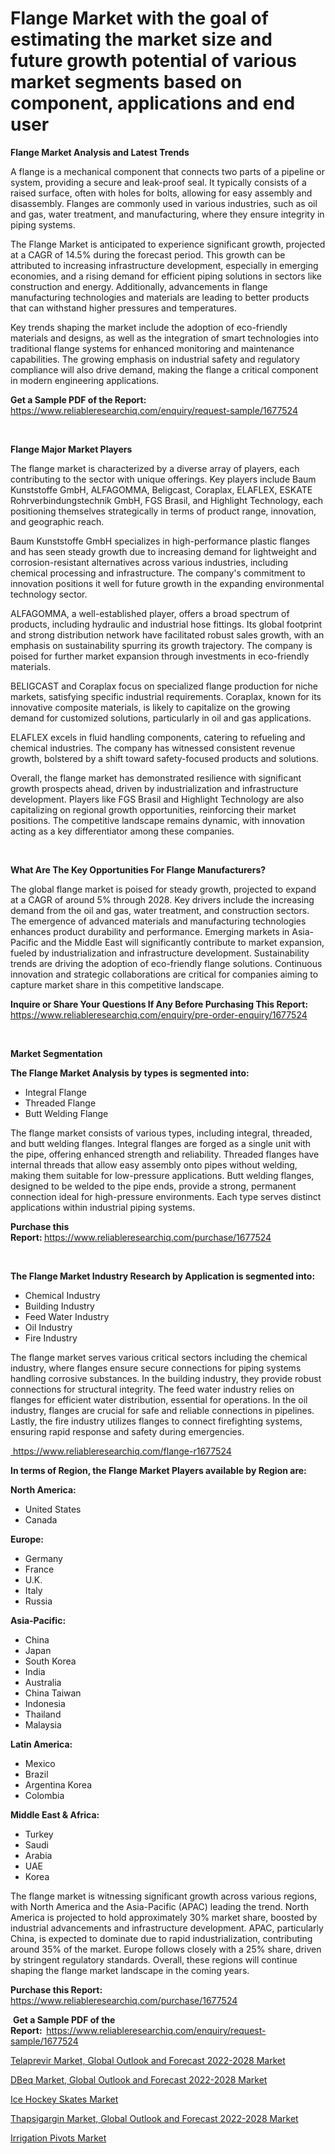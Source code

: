 <p><h1>Flange Market with the goal of estimating the market size and future growth potential of various market segments based on component, applications and end user</h1></p><p><strong>Flange Market Analysis and Latest Trends</strong></p>
<p><p>A flange is a mechanical component that connects two parts of a pipeline or system, providing a secure and leak-proof seal. It typically consists of a raised surface, often with holes for bolts, allowing for easy assembly and disassembly. Flanges are commonly used in various industries, such as oil and gas, water treatment, and manufacturing, where they ensure integrity in piping systems.</p><p>The Flange Market is anticipated to experience significant growth, projected at a CAGR of 14.5% during the forecast period. This growth can be attributed to increasing infrastructure development, especially in emerging economies, and a rising demand for efficient piping solutions in sectors like construction and energy. Additionally, advancements in flange manufacturing technologies and materials are leading to better products that can withstand higher pressures and temperatures. </p><p>Key trends shaping the market include the adoption of eco-friendly materials and designs, as well as the integration of smart technologies into traditional flange systems for enhanced monitoring and maintenance capabilities. The growing emphasis on industrial safety and regulatory compliance will also drive demand, making the flange a critical component in modern engineering applications.</p></p>
<p><strong>Get a Sample PDF of the Report:&nbsp;</strong> <a href="https://www.reliableresearchiq.com/enquiry/request-sample/1677524?utm_campaign=101&utm_medium=2&utm_source=Github&utm_content=ia&utm_term=14102024&utm_id=flange">https://www.reliableresearchiq.com/enquiry/request-sample/1677524</a></p>
<p>&nbsp;</p>
<p><strong>Flange Major Market Players</strong></p>
<p><p>The flange market is characterized by a diverse array of players, each contributing to the sector with unique offerings. Key players include Baum Kunststoffe GmbH, ALFAGOMMA, Beligcast, Coraplax, ELAFLEX, ESKATE Rohrverbindungstechnik GmbH, FGS Brasil, and Highlight Technology, each positioning themselves strategically in terms of product range, innovation, and geographic reach.</p><p>Baum Kunststoffe GmbH specializes in high-performance plastic flanges and has seen steady growth due to increasing demand for lightweight and corrosion-resistant alternatives across various industries, including chemical processing and infrastructure. The company's commitment to innovation positions it well for future growth in the expanding environmental technology sector.</p><p>ALFAGOMMA, a well-established player, offers a broad spectrum of products, including hydraulic and industrial hose fittings. Its global footprint and strong distribution network have facilitated robust sales growth, with an emphasis on sustainability spurring its growth trajectory. The company is poised for further market expansion through investments in eco-friendly materials.</p><p>BELIGCAST and Coraplax focus on specialized flange production for niche markets, satisfying specific industrial requirements. Coraplax, known for its innovative composite materials, is likely to capitalize on the growing demand for customized solutions, particularly in oil and gas applications.</p><p>ELAFLEX excels in fluid handling components, catering to refueling and chemical industries. The company has witnessed consistent revenue growth, bolstered by a shift toward safety-focused products and solutions.</p><p>Overall, the flange market has demonstrated resilience with significant growth prospects ahead, driven by industrialization and infrastructure development. Players like FGS Brasil and Highlight Technology are also capitalizing on regional growth opportunities, reinforcing their market positions. The competitive landscape remains dynamic, with innovation acting as a key differentiator among these companies.</p></p>
<p>&nbsp;</p>
<p><strong>What Are The Key Opportunities For Flange Manufacturers?</strong></p>
<p><p>The global flange market is poised for steady growth, projected to expand at a CAGR of around 5% through 2028. Key drivers include the increasing demand from the oil and gas, water treatment, and construction sectors. The emergence of advanced materials and manufacturing technologies enhances product durability and performance. Emerging markets in Asia-Pacific and the Middle East will significantly contribute to market expansion, fueled by industrialization and infrastructure development. Sustainability trends are driving the adoption of eco-friendly flange solutions. Continuous innovation and strategic collaborations are critical for companies aiming to capture market share in this competitive landscape.</p></p>
<p><strong>Inquire or Share Your Questions If Any Before Purchasing This Report:</strong> <a href="https://www.reliableresearchiq.com/enquiry/pre-order-enquiry/1677524?utm_campaign=101&utm_medium=2&utm_source=Github&utm_content=ia&utm_term=14102024&utm_id=flange">https://www.reliableresearchiq.com/enquiry/pre-order-enquiry/1677524</a></p>
<p>&nbsp;</p>
<p><strong>Market Segmentation</strong></p>
<p><strong>The Flange Market Analysis by types is segmented into:</strong></p>
<p><ul><li>Integral Flange</li><li>Threaded Flange</li><li>Butt Welding Flange</li></ul></p>
<p><p>The flange market consists of various types, including integral, threaded, and butt welding flanges. Integral flanges are forged as a single unit with the pipe, offering enhanced strength and reliability. Threaded flanges have internal threads that allow easy assembly onto pipes without welding, making them suitable for low-pressure applications. Butt welding flanges, designed to be welded to the pipe ends, provide a strong, permanent connection ideal for high-pressure environments. Each type serves distinct applications within industrial piping systems.</p></p>
<p><strong>Purchase this Report:&nbsp;</strong><a href="https://www.reliableresearchiq.com/purchase/1677524?utm_campaign=101&utm_medium=2&utm_source=Github&utm_content=ia&utm_term=14102024&utm_id=flange">https://www.reliableresearchiq.com/purchase/1677524</a></p>
<p>&nbsp;</p>
<p><strong>The Flange Market Industry Research by Application is segmented into:</strong></p>
<p><ul><li>Chemical Industry</li><li>Building Industry</li><li>Feed Water Industry</li><li>Oil Industry</li><li>Fire Industry</li></ul></p>
<p><p>The flange market serves various critical sectors including the chemical industry, where flanges ensure secure connections for piping systems handling corrosive substances. In the building industry, they provide robust connections for structural integrity. The feed water industry relies on flanges for efficient water distribution, essential for operations. In the oil industry, flanges are crucial for safe and reliable connections in pipelines. Lastly, the fire industry utilizes flanges to connect firefighting systems, ensuring rapid response and safety during emergencies.</p></p>
<p><a href="https://www.reliableresearchiq.com/flange-r1677524?utm_campaign=101&utm_medium=2&utm_source=Github&utm_content=ia&utm_term=14102024&utm_id=flange">&nbsp;https://www.reliableresearchiq.com/flange-r1677524</a></p>
<p><strong>In terms of Region, the Flange Market Players available by Region are:</strong></p>
<p>
    <p> <strong> North America: </strong>
        <ul>
            <li>United States</li>
            <li>Canada</li>
        </ul>
        </p> 
    <p> <strong> Europe: </strong>
        <ul>
            <li>Germany</li>
            <li>France</li>
            <li>U.K.</li>
            <li>Italy</li>
            <li>Russia</li>
        </ul>
        </p> 
    <p> <strong> Asia-Pacific: </strong>
        <ul>
            <li>China</li>
            <li>Japan</li>
            <li>South Korea</li>
            <li>India</li>
            <li>Australia</li>
            <li>China Taiwan</li>
            <li>Indonesia</li>
            <li>Thailand</li>
            <li>Malaysia</li>
        </ul>
        </p> 
    <p> <strong> Latin America: </strong>
        <ul>
            <li>Mexico</li>
            <li>Brazil</li>
            <li>Argentina Korea</li>
            <li>Colombia</li>
        </ul>
        </p> 
    <p> <strong> Middle East & Africa: </strong>
        <ul>
            <li>Turkey</li>
            <li>Saudi</li>
            <li>Arabia</li>
            <li>UAE</li>
            <li>Korea</li>
        </ul>
    </p>
    </p>
<p><p>The flange market is witnessing significant growth across various regions, with North America and the Asia-Pacific (APAC) leading the trend. North America is projected to hold approximately 30% market share, boosted by industrial advancements and infrastructure development. APAC, particularly China, is expected to dominate due to rapid industrialization, contributing around 35% of the market. Europe follows closely with a 25% share, driven by stringent regulatory standards. Overall, these regions will continue shaping the flange market landscape in the coming years.</p></p>
<p><strong>Purchase this Report: </strong><a href="https://www.reliableresearchiq.com/purchase/1677524?utm_campaign=101&utm_medium=2&utm_source=Github&utm_content=ia&utm_term=14102024&utm_id=flange">https://www.reliableresearchiq.com/purchase/1677524</a></p>
<p>&nbsp;<strong>Get a Sample PDF of the Report:&nbsp;&nbsp;</strong><a href="https://www.reliableresearchiq.com/enquiry/request-sample/1677524?utm_campaign=101&utm_medium=2&utm_source=Github&utm_content=ia&utm_term=14102024&utm_id=flange">https://www.reliableresearchiq.com/enquiry/request-sample/1677524</a></p>
<p><strong></strong></p>
<p><p><a href="https://www.linkedin.com/pulse/telaprevir-market-global-outlook-forecast-2022-2028-report-t5n0f?utm_campaign=101&utm_medium=2&utm_source=Github&utm_content=ia&utm_term=14102024&utm_id=flange">Telaprevir Market, Global Outlook and Forecast 2022-2028 Market</a></p><p><a href="https://www.linkedin.com/pulse/dbeq-market-global-outlook-forecast-2022-2028-share-size-in35f?utm_campaign=101&utm_medium=2&utm_source=Github&utm_content=ia&utm_term=14102024&utm_id=flange">DBeq Market, Global Outlook and Forecast 2022-2028 Market</a></p><p><a href="https://github.com/Armeladukagjini693/Market-Research-Report-List-1/blob/main/ice-hockey-skates-market.md?utm_campaign=101&utm_medium=2&utm_source=Github&utm_content=ia&utm_term=14102024&utm_id=flange">Ice Hockey Skates Market</a></p><p><a href="https://www.linkedin.com/pulse/global-thapsigargin-market-outlook-forecast-2022-2028-focus-jhtse?utm_campaign=101&utm_medium=2&utm_source=Github&utm_content=ia&utm_term=14102024&utm_id=flange">Thapsigargin Market, Global Outlook and Forecast 2022-2028 Market</a></p><p><a href="https://github.com/DorinaOsmani364/Market-Research-Report-List-1/blob/main/irrigation-pivots-market.md?utm_campaign=101&utm_medium=2&utm_source=Github&utm_content=ia&utm_term=14102024&utm_id=flange">Irrigation Pivots Market</a></p></p>